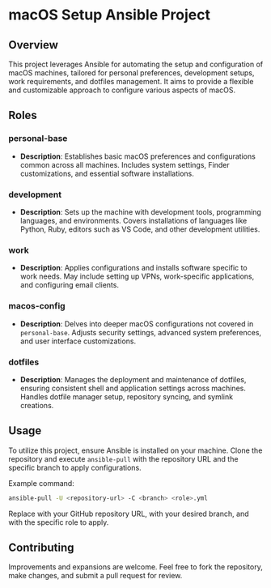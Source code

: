 # macOS Setup Ansible Project

## Overview

This project leverages Ansible for automating the setup and configuration of macOS machines, tailored for personal preferences, development setups, work requirements, and dotfiles management. It aims to provide a flexible and customizable approach to configure various aspects of macOS.

## Roles

### personal-base

- **Description**: Establishes basic macOS preferences and configurations common across all machines. Includes system settings, Finder customizations, and essential software installations.

### development

- **Description**: Sets up the machine with development tools, programming languages, and environments. Covers installations of languages like Python, Ruby, editors such as VS Code, and other development utilities.

### work

- **Description**: Applies configurations and installs software specific to work needs. May include setting up VPNs, work-specific applications, and configuring email clients.

### macos-config

- **Description**: Delves into deeper macOS configurations not covered in `personal-base`. Adjusts security settings, advanced system preferences, and user interface customizations.

### dotfiles

- **Description**: Manages the deployment and maintenance of dotfiles, ensuring consistent shell and application settings across machines. Handles dotfile manager setup, repository syncing, and symlink creations.

## Usage

To utilize this project, ensure Ansible is installed on your machine. Clone the repository and execute `ansible-pull` with the repository URL and the specific branch to apply configurations.

Example command:

```bash
ansible-pull -U <repository-url> -C <branch> <role>.yml
```

Replace <repository-url> with your GitHub repository URL, <branch> with your desired branch, and <role> with the specific role to apply.

## Contributing

Improvements and expansions are welcome. Feel free to fork the repository, make changes, and submit a pull request for review.
